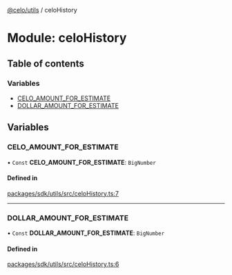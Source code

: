 [@celo/utils](../README.md) / celoHistory

# Module: celoHistory

## Table of contents

### Variables

- [CELO\_AMOUNT\_FOR\_ESTIMATE](celoHistory.md#celo_amount_for_estimate)
- [DOLLAR\_AMOUNT\_FOR\_ESTIMATE](celoHistory.md#dollar_amount_for_estimate)

## Variables

### CELO\_AMOUNT\_FOR\_ESTIMATE

• `Const` **CELO\_AMOUNT\_FOR\_ESTIMATE**: `BigNumber`

#### Defined in

[packages/sdk/utils/src/celoHistory.ts:7](https://github.com/celo-org/developer-tooling/blob/master/packages/sdk/utils/src/celoHistory.ts#L7)

___

### DOLLAR\_AMOUNT\_FOR\_ESTIMATE

• `Const` **DOLLAR\_AMOUNT\_FOR\_ESTIMATE**: `BigNumber`

#### Defined in

[packages/sdk/utils/src/celoHistory.ts:6](https://github.com/celo-org/developer-tooling/blob/master/packages/sdk/utils/src/celoHistory.ts#L6)

